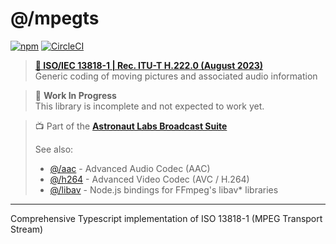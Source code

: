 # @/mpegts

[![npm](https://img.shields.io/npm/v/@astronautlabs/mpegts)](https://npmjs.com/package/@astronautlabs/mpegts)
[![CircleCI](https://circleci.com/gh/astronautlabs/mpegts.svg?style=svg)](https://circleci.com/gh/astronautlabs/mpegts)

> **[📜 ISO/IEC 13818-1 | Rec. ITU-T H.222.0 (August 2023)](https://www.iso.org/standard/87619.html)**  
> Generic coding of moving pictures and associated audio information

> 👷 **Work In Progress**  
> This library is incomplete and not expected to work yet.

> 📺 Part of the [**Astronaut Labs Broadcast Suite**](https://github.com/astronautlabs/broadcast)
>
> See also:
> - [@/aac](https://github.com/astronautlabs/aac) - Advanced Audio Codec (AAC)
> - [@/h264](https://github.com/astronautlabs/h264) - Advanced Video Codec (AVC / H.264)
> - [@/libav](https://github.com/astronautlabs/libav) - Node.js bindings for FFmpeg's libav* libraries

---

Comprehensive Typescript implementation of ISO 13818-1 (MPEG Transport Stream)
